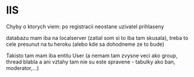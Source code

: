 # IIS

Chyby o ktorych viem: 
po registracii neostane uzivatel prihlaseny

databazu mam iba na localserver (zatial som si to iba tam skusala),
 treba to cele presunut na tu heroku (alebo kde sa dohodneme ze to bude) 

Takisto tam mam iba entitu User (a nemam tam zvysne veci ako group, thread blabla
a ani vztahy tam nie su este spravene - tabulky ako ban, moderator,...) 

